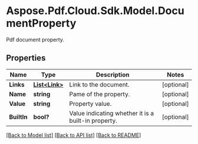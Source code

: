 ﻿# Aspose.Pdf.Cloud.Sdk.Model.DocumentProperty
Pdf document property.

## Properties

Name | Type | Description | Notes
------------ | ------------- | ------------- | -------------
**Links** | [**List&lt;Link&gt;**](Link.md) | Link to the document. | [optional] 
**Name** | **string** | Pame of the property. | [optional] 
**Value** | **string** | Property value. | [optional] 
**BuiltIn** | **bool?** | Value indicating whether it is a built-in property. | [optional] 

[[Back to Model list]](../README.md#documentation-for-models) [[Back to API list]](../README.md#documentation-for-api-endpoints) [[Back to README]](../README.md)

